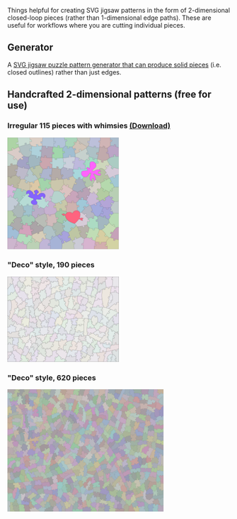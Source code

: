 Things helpful for creating SVG jigsaw patterns in the form of 2-dimensional closed-loop pieces (rather than 1-dimensional edge paths).  These are useful for workflows where you are cutting individual pieces.

## Generator

A [SVG jigsaw puzzle pattern generator that can produce solid pieces](puzzleGenerator2-o.html)</a> (i.e. closed outlines) rather than just edges.

## Handcrafted 2-dimensional patterns (free for use)

### Irregular 115 pieces with whimsies <a href="irregular-115.svg" download>(Download)</a>

<img src="irregular-115.svg" width="50%"/>

### "Deco" style, 190 pieces

<img src="deco-190-pattern.svg" width="50%"/>

### "Deco" style, 620 pieces

<img src="deco-620-pattern.svg" width="70%"/>
